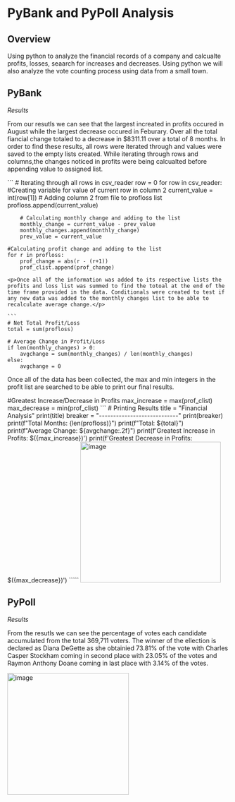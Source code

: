 # PyBank and PyPoll Analysis

## Overview 
Using python to analyze the financial records of a company and calcualte profits, losses, seaarch for increases and decreases. Using python we will also analyze the vote counting process using data from a small town. 

## PyBank
*Results*
<p> From our resutls we can see that the largest increated in profits occured in August while the largest decrease occured in Feburary. Over all the total fiancial change totaled to a decrease in $8311.11 over a total of 8 months. In order to find these results, all rows were iterated through and values were saved to the empty lists created. While iterating through rows and columns,the changes noticed in profits were being calcualted before appending value to assigned list. <p></p>
```
    # Iterating through all rows in csv_reader
    row = 0
    for row in csv_reader:
        #Creating variable for value of current row in column 2 
        current_value = int(row[1])
        # Adding column 2 from file to profloss list
        profloss.append(current_value)
        
        
        # Calculating monthly change and adding to the list
        monthly_change = current_value - prev_value
        monthly_changes.append(monthly_change)
        prev_value = current_value
    
    #Calculating profit change and adding to the list
    for r in profloss:
        prof_change = abs(r - (r+1))
        prof_clist.append(prof_change)
`````
<p>Once all of the information was added to its respective lists the profits and loss list was summed to find the totoal at the end of the time frame provided in the data. Conditionals were created to test if any new data was added to the monthly changes list to be able to recalculate average change.</p>         

```
# Net Total Profit/Loss
total = sum(profloss)

# Average Change in Profit/Loss
if len(monthly_changes) > 0:
    avgchange = sum(monthly_changes) / len(monthly_changes)
else:
    avgchange = 0
`````

<p> Once all of the data has been collected, the max and min integers in the profit list are searched to be able to print our final results. </p>
#Greatest Increase/Decrease in Profits
max_increase = max(prof_clist)
max_decrease = min(prof_clist)
```
# Printing Results
title = "Financial Analysis"
print(title)
breaker = "----------------------------"
print(breaker)
print(f"Total Months: {len(profloss)}")
print(f"Total: ${total}")
print(f"Average Change: ${avgchange:.2f}")
print(f'Greatest Increase in Profits: $({max_increase})')
print(f'Greatest Decrease in Profits: $({max_decrease})')
`````
<img width="319" alt="image" src="https://github.com/user-attachments/assets/c6bee8fd-4cb8-400c-8568-1e1e82cd702d">


## PyPoll

*Results*
<p> From the resutls we can see the percentage of votes each candidate accumulated from the total 369,711 voters. The winner of the ellection is declared as Diana DeGette as she obtainied 73.81% of the vote with Charles Casper Stockham coming in second place with 23.05% of the votes and Raymon Anthony Doane coming in last place with 3.14% of the votes. <p></p>
<img width="276" alt="image" src="https://github.com/user-attachments/assets/0dac2004-b71d-4605-a893-1a89e1a70b2e">


